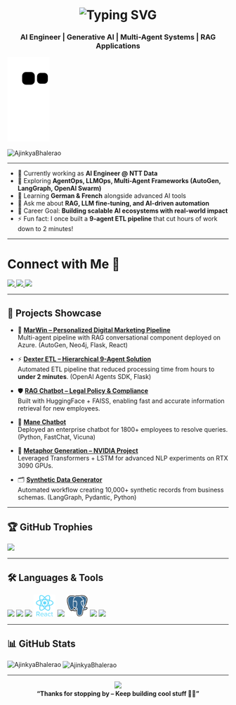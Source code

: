 <h1 align="center">
  <img src="https://readme-typing-svg.herokuapp.com?font=Fira+Code&size=28&duration=4000&pause=1000&color=3FF779&center=true&vCenter=true&width=600&lines=Welcome+to+my+Desk!" alt="Typing SVG" />
</h1>

<h3 align="center">AI Engineer | Generative AI | Multi-Agent Systems | RAG Applications</h3>

![Snake animation](https://github.com/ajinkyabhalerao/ajinkyabhalerao/blob/output/github-contribution-grid-snake.svg)


<p align="left"> <img src="https://komarev.com/ghpvc/?username=AjinkyaBhalerao&label=Profile%20views&color=0e75b6&style=flat" alt="AjinkyaBhalerao" /> </p>

---

- 🔭 Currently working as **AI Engineer @ NTT Data**
- 🤖 Exploring **AgentOps, LLMOps, Multi-Agent Frameworks (AutoGen, LangGraph, OpenAI Swarm)**
- 🌱 Learning **German & French** alongside advanced AI tools
- 💬 Ask me about **RAG, LLM fine-tuning, and AI-driven automation**
- 🎯 Career Goal: **Building scalable AI ecosystems with real-world impact**
- ⚡ Fun fact: I once built a **9-agent ETL pipeline** that cut hours of work down to 2 minutes!

---

<h1 align="left">Connect with Me 💬</h1>
<p align="left">
<a href="https://www.linkedin.com/in/ajinkya-bhalerao-71224b141/">
  <img height="50" src="https://user-images.githubusercontent.com/46517096/166973395-19676cd8-f8ec-4abf-83ff-da8243505b82.png"/>
</a>
<a href="mailto:b.ajinkya09@gmail.com">
  <img height="50" src="https://cdn-icons-png.flaticon.com/512/732/732200.png"/>
</a>
<a href="https://github.com/AjinkyaBhalerao/">
  <img height="50" src="https://cdn-icons-png.flaticon.com/512/733/733553.png"/>
</a>
</p>

---

## 🚀 Projects Showcase

- 🧩 [**MarWin – Personalized Digital Marketing Pipeline**](https://github.com/AjinkyaBhalerao)  
  Multi-agent pipeline with RAG conversational component deployed on Azure. (AutoGen, Neo4j, Flask, React)

- ⚡ [**Dexter ETL – Hierarchical 9-Agent Solution**](https://github.com/AjinkyaBhalerao)  
  Automated ETL pipeline that reduced processing time from hours to **under 2 minutes**. (OpenAI Agents SDK, Flask)

- 🛡️ [**RAG Chatbot – Legal Policy & Compliance**](https://github.com/AjinkyaBhalerao)  
  Built with HuggingFace + FAISS, enabling fast and accurate information retrieval for new employees.  

- 🏢 [**Mane Chatbot**](https://github.com/AjinkyaBhalerao/Mane-Project)  
  Deployed an enterprise chatbot for 1800+ employees to resolve queries. (Python, FastChat, Vicuna)  

- 🎨 [**Metaphor Generation – NVIDIA Project**](https://github.com/AjinkyaBhalerao/Web-Portfolio/blob/main/public/Ajinkya_Bhalerao_NVAITC.pdf)  
  Leveraged Transformers + LSTM for advanced NLP experiments on RTX 3090 GPUs.  

- 🗂️ [**Synthetic Data Generator**](https://github.com/AjinkyaBhalerao)  
  Automated workflow creating 10,000+ synthetic records from business schemas. (LangGraph, Pydantic, Python)  

---

## 🏆 GitHub Trophies
<p align="left">
<img width=900 src="https://github-profile-trophy.vercel.app/?username=AjinkyaBhalerao&column=7&theme=gruvbox&no-frame=true"/>
</p>

---

## 🛠️ Languages & Tools
<p align="left">
<img src="https://media.giphy.com/media/LMt9638dO8dftAjtco/giphy.gif" width="50"/> <!-- Python -->
<img src="https://media.giphy.com/media/kH1DBkPNyZPOk0BxrM/giphy.gif" width="50"/> <!-- Git -->
<img src="https://media.giphy.com/media/IdyAQJVN2kVPNUrojM/giphy.gif" width="50"/> <!-- Linux -->
<img src="https://raw.githubusercontent.com/devicons/devicon/master/icons/react/react-original-wordmark.svg" width="50"/> <!-- React -->
<img src="https://cdn.worldvectorlogo.com/logos/microsoft-azure-3.svg" width="50"/> <!-- Azure -->
<img src="https://raw.githubusercontent.com/devicons/devicon/master/icons/postgresql/postgresql-original.svg" width="50"/> <!-- PostgreSQL -->
<img src="https://www.vectorlogo.zone/logos/docker/docker-icon.svg" width="50"/> <!-- Docker -->
<img src="https://huggingface.co/front/assets/huggingface_logo.svg" width="50"/> <!-- Hugging Face -->
</p>

---

## 📊 GitHub Stats
<p><img align="left" src="https://github-readme-stats.vercel.app/api/top-langs?username=AjinkyaBhalerao&show_icons=true&locale=en&layout=compact" alt="AjinkyaBhalerao" /></p>

<p>&nbsp;<img align="center" src="https://github-readme-stats.vercel.app/api?username=AjinkyaBhalerao&show_icons=true&locale=en" alt="AjinkyaBhalerao" /></p>

---

<p align="center">
  <img src="https://media.giphy.com/media/l0MYt5jPR6QX5pnqM/giphy.gif" width="200"><br>
  <b>“Thanks for stopping by – Keep building cool stuff 👨‍💻”</b>
</p>
